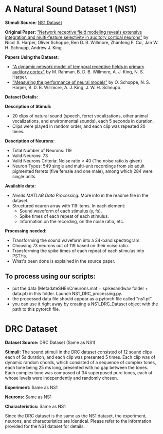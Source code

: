 # A Natural Sound Dataset 1 (NS1)

**Stimuli Source:** [NS1 Dataset](https://osf.io/ayw2p/)

**Original Paper:** ["Network receptive field modeling reveals extensive integration and multi-feature selectivity in auditory cortical neurons"](https://doi.org/10.1371/journal.pcbi.1005113) by Nicol S. Harper, Oliver Schoppe, Ben D. B. Willmore, Zhanfeng F. Cui, Jan W. H. Schnupp, Andrew J. King.

**Papers Using the Dataset:**
- ["A dynamic network model of temporal receptive fields in primary auditory cortex"](https://doi.org/10.1371/journal.pcbi.1006618) by M. Rahman, B. D. B. Willmore, A. J. King, N. S. Harper.
- ["Measuring the performance of neural models"](https://doi.org/10.3389/fncom.2016.00010) by O. Schoppe, N. S. Harper, B. D. B. Willmore, A. J. King, J. W. H. Schnupp.

**Dataset Details:**

**Description of Stimuli:**
- 20 clips of natural sound (speech, ferret vocalizations, other animal vocalizations, and environmental sounds), each 5 seconds in duration.
- Clips were played in random order, and each clip was repeated 20 times.

**Description of Neurons:**
- Total Number of Neurons: 119
- Valid Neurons: 73
- Valid Neurons Criteria: Noise ratio < 40 (The noise ratio is given)
- Neuron Types: 549 single and multi-unit recordings from six adult pigmented ferrets (five female and one male), among which 284 were single units.

**Available data:**
- *Needs MATLAB Data Processing.* More info in the readme file in the dataset.
- Structured neuron array with 119 items. In each element:
  - Sound waveform of each stimulus (y, fs).
  - Spike times of each repeat of each stimulus.
  - Information on the recording, on the noise ratio, etc.

**Processing needed:**
- Transforming the sound waveform into a 34-band spectrogram.
- Choosing 73 neurons out of 119 based on their noise ratio.
- Transforming the spike times of each repeat of each stimulus into PSTHs.
- What's been done is explained in the source paper.

## **To process using our scripts:**

- put the data (MetadateSHEnCneurons.mat + spikesandwav folder + data.pt) in this folder. Launch NS1_DRC_processing.py.
- the processed data file should appear as a pytorch file called "ns1.pt"
- you can use it right away by creating a NS1_DRC_Dataset object with the path to this pytorch file.


# DRC Dataset

**Dataset Source:** DRC Dataset (Same as NS1)

**Stimuli:** The sound stimuli in the DRC dataset consisted of 12 sound clips each of 5s duration, and each clip was presented 5 times. Each clip was of dynamic random chords, which consisted of a sequence of complex tones, each tone being 25 ms long, presented with no gap between the tones. Each complex tone was composed of 34 superposed pure tones, each of whose levels were independently and randomly chosen.

**Experiment:** Same as NS1

**Neurons:** Same as NS1

**Characteristics:** Same as NS1

Since the DRC dataset is the same as the NS1 dataset, the experiment, neurons, and characteristics are identical. Please refer to the information provided for the NS1 dataset for details.

